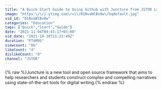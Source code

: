 ```yaml
---
title: "A Quick Start Guide to Using Github with Juncture from JSTOR Labs"
image: "https:\/\/i.ytimg.com\/vi\/01NvaNlBv0w\/hqdefault.jpg"
vid_id: "01NvaNlBv0w"
categories: "Education"
tags: ["Quick","Start","Guide"]
date: "2021-11-04T04:43:17+03:00"
vid_date: "2021-10-18T21:22:49Z"
duration: "PT4M9S"
viewcount: "66"
likeCount: "4"
dislikeCount: "0"
channel: "JSTOR"
---
```

{% raw %}Juncture is a new tool and open source framework that aims to help researchers and students construct complex and compelling narratives using state-of-the-art tools for digital writing.{% endraw %}
